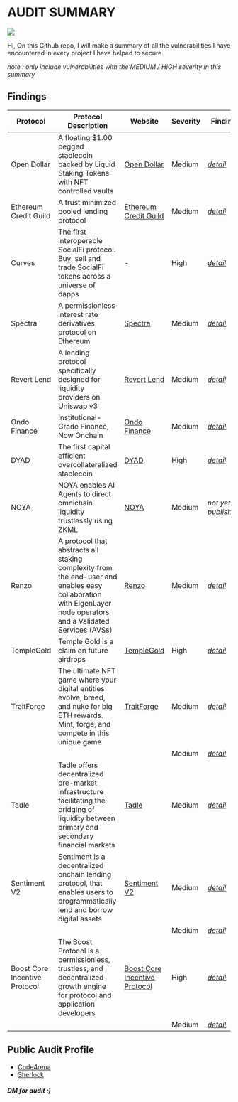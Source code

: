 # AUDIT SUMMARY
<a href="https://x.com/0xdemonnn"><img src="https://img.shields.io/badge/-X-1DA1F2?&style=for-the-badge&logo=x&logoColor=white" /></a>


Hi,
On this Github repo, I will make a summary of all the vulnerabilities I have encountered in every project I have helped to secure.

*note : only include vulnerabilities with the MEDIUM / HIGH severity in this summary*

## Findings

|  Protocol  |  Protocol Description  |  Website  |  Severity  |  Finding  |
|------------|------------------------|-----------|------------|-----------|
|Open Dollar|A floating $1.00 pegged stablecoin backed by Liquid Staking Tokens with NFT controlled vaults|<a href="https://www.opendollar.com">Open Dollar</a>|Medium|<a href="https://github.com/Emanueldlvg/Findings/blob/main/Open%20Dollar%20-%20The%20delegatecall%20function%20does%20not%20change%20the%20storage%20in%20the%20target%20contract%20so%20the%20user%20cannot%20set%20the%20address%20of%20a%20user%20who%20can%20manage%20SAFE%20with%20the%20allowSafe%20function.md">*detail*</a>|
|Ethereum Credit Guild|A trust minimized pooled lending protocol|<a href="https://creditguild.org/">Ethereum Credit Guild</a>|Medium|<a href="https://github.com/Emanueldlvg/Findings/blob/main/ECG%20-%20Borrower%20loan%20can%E2%80%99t%20be%20called%20to%20AuctionHouse%20for%20a%20period%20of%20time%2C%20even%20if%20the%20borrower%20does%20not%20pay%20any%20repayment.md">*detail*</a>|
|Curves|The first interoperable SocialFi protocol. Buy, sell and trade SocialFi tokens across a universe of dapps|-|High|<a href="https://github.com/Emanueldlvg/Findings/blob/main/Curves%20-%20curvesTokenSubject%20may%20set%20referralFeeDestination%20to%20malicious%20address%20that%20cause%20gas%20griefing%20in%20_transferFees%20function%20and%20DoS%20the%20protocol.md">*detail*</a>|
|Spectra|A permissionless interest rate derivatives protocol on Ethereum|<a href="https://www.spectra.finance/">Spectra</a>|Medium|<a href="https://github.com/Emanueldlvg/Findings/blob/main/Spectra%20-%20The%20ERC-5095%20standard%20is%20not%20followed%20correctly.md">*detail*</a>|
|Revert Lend|A lending protocol specifically designed for liquidity providers on Uniswap v3|<a href="https://revert.finance/">Revert Lend</a>|Medium|<a href="https://github.com/Emanueldlvg/Findings/blob/main/Revert%20Lend%20-%20The%20ERC-4626%20standard%20is%20not%20followed%20correctly.md">*detail*</a>|
|Ondo Finance|Institutional-Grade Finance, Now Onchain|<a href="https://ondo.finance/">Ondo Finance</a>|Medium|<a href="https://github.com/Emanueldlvg/Findings/blob/main/Ondo%20Finance%20-%20%60rOUSG%3A%3Aburn()%60%20always%20revert%20if%20the%20account%20is%20not%20on%20the%20KYC%20list.md">*detail*</a>|
|DYAD|The first capital efficient overcollateralized stablecoin|<a href="https://www.dyadstable.xyz/">DYAD</a>|High|<a href="https://github.com/Emanueldlvg/Findings/blob/main/DYAD%20-%20Malicious%20actors%20can%20make%20deposits%20to%20other%20user%20DNFT%20ID%20to%20continue%20to%20block%20that%20user%20from%20making%20withdrawal.md">*detail*</a>|
|NOYA|NOYA enables AI Agents to direct omnichain liquidity trustlessly using ZKML|<a href="https://noya.ai/">NOYA</a>|Medium|*not yet published*|
|Renzo|A protocol that abstracts all staking complexity from the end-user and enables easy collaboration with EigenLayer node operators and a Validated Services (AVSs)|<a href="https://www.renzoprotocol.com/">Renzo</a>|Medium|<a href="https://github.com/Emanueldlvg/Findings/blob/main/Renzo%20-%20There%20is%20no%20slippage%20when%20users%20make%20deposits%20and%20withdraws,%20which%20may%20cause%20users%20to%20get%20less%20ezETH%20than%20desired.md">*detail*</a>|
|TempleGold|Temple Gold is a claim on future airdrops|<a href="https://templedao.link/">TempleGold</a>|High|<a href="https://github.com/Emanueldlvg/Findings/blob/main/TempleGold%20-%20Temple%20Gold%20token%20will%20lost%20if%20user%20using%20account%20abstraction%20wallet%20.md">*detail*</a>|
|TraitForge|The ultimate NFT game where your digital entities evolve, breed, and nuke for big ETH rewards. Mint, forge, and compete in this unique game|<a href="https://traitforge.info/">TraitForge</a>|Medium|<a href="https://github.com/Emanueldlvg/Findings/blob/main/TraitForge%20-%20pause%20and%20unpause%20functionality%20is%20not%20implemented%20in%20DevFund%2C%20EntityTrading%2C%20EntropyGenerator%2C%20NukeFund%2C%20EntityForging%2C%20and%20TraitForgeNft%20contracts.md">*detail*</a>|
||||Medium|<a href="https://github.com/Emanueldlvg/Findings/blob/main/TraitForge%20-%20There%20is%20no%20mechanism%20to%20withdraw%20remaining%20funds%20from%20NukeFund%20contract%2C%20this%20causes%20the%20remaining%20funds%20on%20NukeFund%20to%20be%20locked.md">*detail*</a>|
|Tadle|Tadle offers decentralized pre-market infrastructure facilitating the bridging of liquidity between primary and secondary financial markets|<a href="https://tadle.com/">Tadle</a>|Medium|<a href="https://github.com/Emanueldlvg/Findings/blob/main/Tadle%20-%20TokenManager%3A%3A_transfer()%20not%20compatible%20with%20fee%20on%20transfer%20and%20rebasing%20token.md">*detail*</a>|
|Sentiment V2|Sentiment is a decentralized onchain lending protocol, that enables users to programmatically lend and borrow digital assets|<a href="https://www.sentiment.xyz/">Sentiment V2</a>|Medium|<a href="https://github.com/Emanueldlvg/Findings/blob/main/Sentiment%20V2%20-%20The%20superPool%20contract%20cannot%20be%20paused%20and%20unpaused%20completely%20when%20needed%20(i.e.%20superPool%20is%20hacked)%20because%20none%20of%20the%20functions%20in%20it%20use%20the%20whenNotPaused%20and%20whenPaused%20modifiers.md">*detail*</a>|
||||Medium|<a href="https://github.com/sherlock-audit/2024-08-sentiment-v2-judging/issues/570">*detail*</a>|
|Boost Core Incentive Protocol|The Boost Protocol is a permissionless, trustless, and decentralized growth engine for protocol and application developers|<a href="https://boost.xyz/">Boost Core Incentive Protocol</a>|High|<a href="https://github.com/Emanueldlvg/Findings/blob/main/Boost%20-%20drawRaffle()%20cannot%20be%20call%2C%20this%20results%20in%20boost%20participants%20not%20getting%20their%20incentives.md">*detail*</a>|
||||Medium|<a href="https://github.com/Emanueldlvg/Findings/blob/main/Boost%20-%20Fee%20on%20Transfer%20Token%20can't%20be%20used%20for%20budget%20asset%20.md">*detail*</a>|




## Public Audit Profile
-  <a href="https://code4rena.com/@0xDemon">Code4rena</a>
-  <a href="https://audits.sherlock.xyz/watson/0xDemon">Sherlock</a>






##### DM for audit :)
